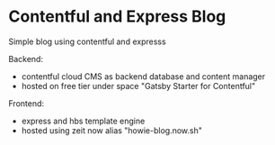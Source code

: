 # Contentful and Express Blog
Simple blog using contentful and expresss

Backend:
- contentful cloud CMS as backend database and content manager
- hosted on free tier under space "Gatsby Starter for Contentful"

Frontend:
- express and hbs template engine
- hosted using zeit now alias "howie-blog.now.sh"


